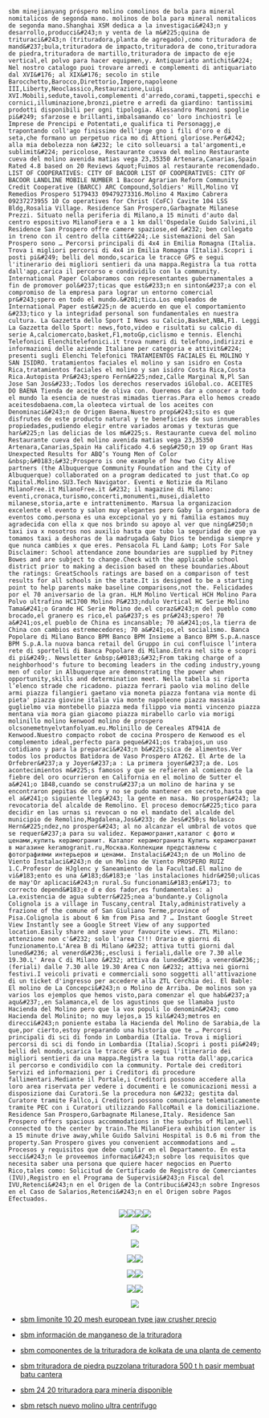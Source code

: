 
```
sbm minejianyang próspero molino comolinos de bola para mineral nomitalicos de segonda mano. molinos de bola para mineral nomitalicos de segonda mano.Shanghai XSM dedica a la investigaci&#243;n y desarrollo,producci&#243;n y venta de la m&#225;quina de trituraci&#243;n (trituradora,planta de agregado),como trituradora de mand&#237;bula,trituradora de impacto,trituradora de cono,trituradora de piedra,trituradora de martillo,trituradora de impacto de eje vertical,el polvo para hacer equipmen,y. Antiquariato antichit&#224; Nel nostro catalogo puoi trovare arredi e complementi di antiquariato dal XVI&#176; al XIX&#176; secolo in stile Barocchetto,Barocco,Direttorio,Impero,napoleone III,Liberty,Neoclassico,Restaurazione,Luigi XVI.Mobili,sedute,tavoli,complementi d'arredo,corami,tappeti,specchi e cornici,illuminazione,bronzi,pietre e arredi da giardino: tantissimi prodotti disponibili per ogni tipologia. Alessandro Manzoni spoglie pi&#249; sfarzose e brillanti,imbalsamando co' loro inchiostri le Imprese de Prencipi e Potentati,e qualifica ti Personaggj,e trapontando coll'ago finissimo dell'inge gno i fili d'oro e di seta,che formano un perpetuo rica mo di Attioni gloriose.Per&#242; alla mia debolezza non &#232; le cito solleuarsi a tal'argomenti,e sublimit&#224; pericolose, Restaurante cueva del molino Restaurante cueva del molino avenida matias vega 23,35350 Artenara,Canarias,Spain Rated 4.8 based on 20 Reviews &quot;Fuimos al restaurante recomendado. LIST OF COOPERATIVES: CITY OF BACOOR LIST OF COOPERATIVES: CITY OF BACOOR LANDLINE MOBILE NUMBER 1 Bacoor Agrarian Reform Community Credit Cooperative (BARCC) ARC Compound,Soldiers' Hill,Molino VI Remedios Prospero 5179433 09479273316.Molino 4 Maximo Cabrera 09237273955 10 Co operatives for Christ (CoFC) Cavite 104 LSS Bldg,Rosalia Village. Residence San Prospero,Garbagnate Milanese Prezzi. Situato nella periferia di Milano,a 15 minuti d'auto dal centro espositivo MilanoFiera e a 1 km dall'Ospedale Guido Salvini,il Residence San Prospero offre camere spaziose,ed &#232; ben collegato in treno con il centro della citt&#224;.Le sistemazioni del San Prospero sono … Percorsi principali di 4x4 in Emilia Romagna (Italia. Trova i migliori percorsi di 4x4 in Emilia Romagna (Italia).Scopri i posti pi&#249; belli del mondo,scarica le tracce GPS e segui l'itinerario dei migliori sentieri da una mappa.Registra la tua rotta dall'app,carica il percorso e condividilo con la community. International Paper Colaboramos con representantes gubernamentales a fin de promover pol&#237;ticas que est&#233;n en sinton&#237;a con el compromiso de la empresa para lograr un entorno comercial pr&#243;spero en todo el mundo.&#201;tica.Los empleados de International Paper est&#225;n de acuerdo en que el comportamiento &#233;tico y la integridad personal son fundamentales en nuestra cultura. La Gazzetta dello Sport I News su Calcio,Basket,NBA,F1. Leggi La Gazzetta dello Sport: news,foto,video e risultati su calcio di serie A,calciomercato,basket,F1,motoGp,ciclismo e tennis. Elenchi Telefonici Elenchitelefonici.it trova numeri di telefono,indirizzi e informazioni delle aziende Italiane per categoria e attivit&#224; presenti sugli Elenchi Telefonici TRATAMIENTOS FACIALES EL MOLINO Y SAN ISIDRO. tratamientos faciales el molino y san isidro en Costa Rica,tratamientos faciales el molino y san isidro Costa Rica,Costa Rica.Autopista Pr&#243;spero Fern&#225;ndez,Calle Marginal N,Pl San Jose San Jos&#233;.Todos los derechos reservados iGlobal.co. ACEITES DO BAENA Tienda de aceite de oliva con. Queremos dar a conocer a todo el mundo la esencia de nuestras mimadas tierras.Para ello hemos creado aceitesdobaena.com,la oleoteca virtual de los aceites con Denominaci&#243;n de Origen Baena.Nuestro prop&#243;sito es que disfrutes de este producto natural y te beneficies de sus innumerables propiedades,pudiendo elegir entre variados aromas y texturas que har&#225;n las delicias de los m&#225;s. Restaurante cueva del molino Restaurante cueva del molino avenida matias vega 23,35350 Artenara,Canarias,Spain Ha calificado 4.6 seg&#250;n 19 op Grant Has Unexpected Results for ABQ’s Young Men of Color &nbsp;&#0183;&#32;Prospero is one example of how two City Alive partners (the Albuquerque Community Foundation and the City of Albuquerque) collaborated on a program dedicated to just that.Co op Capital.Molino.SU3.Tech Navigator. Eventi e Notizie da Milano MilanoFree.it MilanoFree.it &#232; il magazine di Milano: eventi,cronaca,turismo,concerti,monumenti,musei,dialetto milanese,storia,arte e intrattenimento. Marsua la organizacion excelente el evento y salon muy elegantes pero Gaby la organizadora de eventos como.persona es una excepcional yo y mi familia estamos muy agradecida con ella x que nos brindo su apoyo al ver que ning&#250;n taxi iva x nosotros nos auxilio hasta que tubo la seguridad de que ya tomamos taxi a deshoras de la madrugada Gaby Dios te bendiga siempre y que nunca cambies x que eres. Pensacola FL Land &amp; Lots For Sale Disclaimer: School attendance zone boundaries are supplied by Pitney Bowes and are subject to change.Check with the applicable school district prior to making a decision based on these boundaries.About the ratings: GreatSchools ratings are based on a comparison of test results for all schools in the state.It is designed to be a starting point to help parents make baseline comparisons,not the. Felicidades por el 70 aniversario de la gran. HLM Molino Vertical HCH Molino Para Polvo ultrafino HC1700 Molino P&#233;ndulo Vertical HC Serie Molino Tama&#241;o Grande HC Serie Molino de.el coraz&#243;n del pueblo como brocado,el granero es rico,el pa&#237;s es pr&#243;spero! 70 a&#241;os,el pueblo de China es incansable; 70 a&#241;os,la tierra de China con cambios estremecedores; 70 a&#241;os,el socialismo. Banca Popolare di Milano Banco BPM Banco BPM Insieme a Banco BPM S.p.A.nasce BPM S.p.A.la nuova banca retail del Gruppo in cui confluisce l’intera rete di sportelli di Banca Popolare di Milano.Entra nel sito e scopri di pi&#249;. Newsletter &nbsp;&#0183;&#32;From taking charge of a neighborhood's future to becoming leaders in the coding industry,young men of color in Albuquerque are demonstrating the power when opportunity,skills and determination meet. Nella tabella si riporta l’elenco strade che ricadono. piazza ferrari paolo via molino delle armi piazza filangieri gaetano via moneta piazza fontana via monte di pieta' piazza giovine italia via monte napoleone piazza massaia guglielmo via montebello piazza meda filippo via monti vincenzo piazza mentana via mora gian giacomo piazza mirabello carlo via morigi molinillo molino kenwood molino de prospero olcsonemetnyelvtanfolyam.eu.Molinillo de Cereales AT941A de Kenwood.Nuestro compacto robot de cocina Prospero de Kenwood es el complemento ideal,perfecto para peque&#241;os trabajos,un uso cotidiano y para la preparaci&#243;n b&#225;sica de alimentos.Ver todos los productos Batidora de Vaso Prospero AT262. El Arte de la Orfebrer&#237;a y Joyer&#237;a : La primera joyer&#237;a de. Los acontecimientos m&#225;s famosos y que se refieren al comienzo de la fiebre del oro ocurrieron en California en el molino de Sutter el a&#241;o 1848,cuando se constru&#237;a un molino de harina y se encontraron pepitas de oro y no se pudo mantener en secreto,hasta que el a&#241;o siguiente lleg&#243; la gente en masa. No prosper&#243; la revocatoria del alcalde de Remolino. El proceso democr&#225;tico para decidir en las urnas si revocan o no el mandato del alcalde del municipio de Remolino,Magdalena,Jos&#233; de Jes&#250;s Nolasco Hern&#225;ndez,no prosper&#243; al no alcanzar el umbral de votos que se requer&#237;a para su validez. Керамогранит,каталог с фото и ценами,купить керамогранит. Каталог керамогранита Купить керамогранит в магазине keramogranit.ru,Москва.Коллекции представлены с фотографиями интерьеров и ценами. Instalaci&#243;n de un Molino de Viento Instalaci&#243;n de un Molino de Viento PROSPERO RUIZ 1.C.Profesor de HJglenc y Saneamiento de la Facultad.El malino de vi&#183;ento es una &#183;d&#183;e 'las instalaciones hidr&#250;ulicas de may'Or aplicaci&#243;n rural.Su funcionami&#183;en&#173; to correcto depend&#183;e d e dos fador,es fundamentales: a) La.existencia de agua subterr&#225;nea a'bundante.y Colignola Colignola is a village in Tuscany,central Italy,administratively a frazione of the comune of San Giuliano Terme,province of Pisa.Colignola is about 6 km from Pisa and 7 … Instant Google Street View Instantly see a Google Street View of any supported location.Easily share and save your favourite views. ZTL Milano: attenzione non c'&#232; solo l'area C!!! Orario e giorni di funzionamento.L'Area B di Milano &#232; attiva tutti giorni dal luned&#236; al venerd&#236;,esclusi i feriali,dalle ore 7.30 alle 19.30.L' Area C di Milano &#232; attiva da luned&#236; a venerd&#236;; (feriali) dalle 7.30 alle 19.30 Area C non &#232; attiva nei giorni festivi.I veicoli privati e commerciali sono soggetti all'attivazione di un ticket d'ingresso per accedere alla ZTL Cerchia dei. El Bable: El molino de La Concepci&#243;n o Molino de Arriba. De molinos son ya varios los ejemplos que hemos visto,para comenzar el que hab&#237;a aqu&#237;,en Salamanca,el de los agustinos que se llamaba justo Hacienda del Molino pero que la vox populi lo denomin&#243; como Hacienda del Molinito; no muy lejos,a 15 kil&#243;metros en direcci&#243;n poniente estaba la Hacienda del Molino de Sarabia,de la que,por cierto,estoy preparando una historia que te … Percorsi principali di sci di fondo in Lombardia (Italia. Trova i migliori percorsi di sci di fondo in Lombardia (Italia).Scopri i posti pi&#249; belli del mondo,scarica le tracce GPS e segui l'itinerario dei migliori sentieri da una mappa.Registra la tua rotta dall'app,carica il percorso e condividilo con la community. Portale dei creditori Servizi ed informazioni per i Creditori di procedure fallimentari.Mediante il Portale,i Creditori possono accedere alla loro area riservata per vedere i documenti e le comunicazioni messi a disposizione dai Curatori.Se la procedura non &#232; gestita dal Curatore tramite Fallco,i Creditori possono comunicare telematicamente tramite PEC con i Curatori utilizzando FallcoMail e la domiciliazione. Residence San Prospero,Garbagnate Milanese,Italy. Residence San Prospero offers spacious accommodations in the suburbs of Milan,well connected to the center by train.The MilanoFiera exhibition center is a 15 minute drive away,while Guido Salvini Hospital is 0.6 mi from the property.San Prospero gives you convenient accommodations and … Procesos y requisitos que debe cumplir en el Departamento. En esta secci&#243;n le proveemos informaci&#243;n sobre los requisitos que necesita saber una persona que quiere hacer negocios en Puerto Rico,tales como: Solicitud de Certificado de Registro de Comerciantes (IVU),Registro en el Programa de Supervisi&#243;n Fiscal del IVU,Retenci&#243;n en el Origen de la Contribuci&#243;n sobre Ingresos en el Caso de Salarios,Retenci&#243;n en el Origen sobre Pagos Efectuados. 
```

<div align="center">

<a href="https://es-mill.shibang-china.com/github&k=sbm+minejianyang+pr%C3%B3spero+molino+co"><img src="https://static.shibang-china.com/es/mill/index.jpg"></a><a href="https://es-mill.shibang-china.com/materials.htmlgithub&k=sbm+minejianyang+pr%C3%B3spero+molino+co"><img src="https://static.shibang-china.com/es/mill/materials.jpg"></a><a href="https://es-mill.shibang-china.com/about.htmlgithub&k=sbm+minejianyang+pr%C3%B3spero+molino+co"><img src="https://static.shibang-china.com/es/mill/about.jpg"></a><a href="https://es-mill.shibang-china.com/contact.htmlgithub&k=sbm+minejianyang+pr%C3%B3spero+molino+co"><img src="https://static.shibang-china.com/es/mill/contact.jpg"></a>

<a href="https://es-mill.shibang-china.com/github&k=sbm+minejianyang+pr%C3%B3spero+molino+co"><img src="https://static.shibang-china.com/es/mill/banner.jpg"></a>

<a href="https://swt.shibang-china.com/github&k=sbm+minejianyang+pr%C3%B3spero+molino+co"><img src="https://static.shibang-china.com/es/mill/chat.jpg"></a>

<a href="https://es-mill.shibang-china.com/products/vertical-roller-mill.htmlgithub&k=sbm+minejianyang+pr%C3%B3spero+molino+co"><img src="https://static.shibang-china.com/es/mill/vertical.jpg"></a><a href="https://es-mill.shibang-china.com/products/raymond-mill.htmlgithub&k=sbm+minejianyang+pr%C3%B3spero+molino+co"><img src="https://static.shibang-china.com/es/mill/raymond.jpg"></a>

<a href="https://es-mill.shibang-china.com/products/ultrafine-grinding-mill.htmlgithub&k=sbm+minejianyang+pr%C3%B3spero+molino+co"><img src="https://static.shibang-china.com/es/mill/ultrafine.jpg"></a><a href="https://es-mill.shibang-china.com/products/trapezium-grinding-mill.htmlgithub&k=sbm+minejianyang+pr%C3%B3spero+molino+co"><img src="https://static.shibang-china.com/es/mill/trapezium.jpg"></a>

<a href="https://es-mill.shibang-china.com/products/ball-mill.htmlgithub&k=sbm+minejianyang+pr%C3%B3spero+molino+co"><img src="https://static.shibang-china.com/es/mill/ball.jpg"></a><a href="https://es-mill.shibang-china.com/products/hammer-mill.htmlgithub&k=sbm+minejianyang+pr%C3%B3spero+molino+co"><img src="https://static.shibang-china.com/es/mill/hammer.jpg"></a>

<a href="https://swt.shibang-china.com/github&k=sbm+minejianyang+pr%C3%B3spero+molino+co"><img src="https://static.shibang-china.com/es/mill/case.jpg"></a>

</div>


* [sbm limonite 10 20 mesh european type jaw crusher precio](sbm%20limonite%2010%2020%20mesh%20european%20type%20jaw%20crusher%20precio.md)

* [sbm información de manganeso de la trituradora](sbm%20informaci%C3%B3n%20de%20manganeso%20de%20la%20trituradora.md)

* [sbm componentes de la trituradora de kolkata de una planta de cemento](sbm%20componentes%20de%20la%20trituradora%20de%20kolkata%20de%20una%20planta%20de%20cemento.md)

* [sbm trituradora de piedra puzzolana trituradora 500 t  h pasir membuat batu cantera](sbm%20trituradora%20de%20piedra%20puzzolana%20trituradora%20500%20t%20%20h%20pasir%20membuat%20batu%20cantera.md)

* [sbm 24 20 trituradora para minería disponible](sbm%2024%2020%20trituradora%20para%20miner%C3%ADa%20disponible.md)

* [sbm retsch nuevo molino ultra centrífugo](sbm%20retsch%20nuevo%20molino%20ultra%20centr%C3%ADfugo.md)